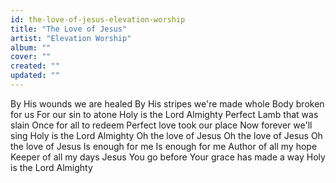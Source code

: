 ```yaml
---
id: the-love-of-jesus-elevation-worship
title: "The Love of Jesus"
artist: "Elevation Worship"
album: ""
cover: ""
created: ""
updated: ""
---
```


By His wounds we are healed
By His stripes we're made whole
Body broken for us
For our sin to atone
Holy is the Lord Almighty
Perfect Lamb that was slain
Once for all to redeem
Perfect love took our place
Now forever we'll sing
Holy is the Lord Almighty
Oh the love of Jesus
Oh the love of Jesus
Oh the love of Jesus
Is enough for me
Is enough for me
Author of all my hope
Keeper of all my days
Jesus You go before
Your grace has made a way
Holy is the Lord Almighty